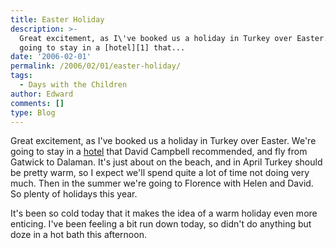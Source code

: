 ```yaml
---
title: Easter Holiday
description: >-
  Great excitement, as I\'ve booked us a holiday in Turkey over Easter. We\'re
  going to stay in a [hotel][1] that...
date: '2006-02-01'
permalink: /2006/02/01/easter-holiday/
tags:
  - Days with the Children
author: Edward
comments: []
type: Blog
---
```


Great excitement, as I\'ve booked us a holiday in Turkey over Easter.
We\'re going to stay in a [hotel][1] that David Campbell recommended,
and fly from Gatwick to Dalaman. It\'s just about on the beach, and in
April Turkey should be pretty warm, so I expect we\'ll spend quite a lot
of time not doing very much. Then in the summer we\'re going to Florence
with Helen and David. So plenty of holidays this year.

It\'s been so cold today that it makes the idea of a warm holiday even
more enticing. I\'ve been feeling a bit run down today, so didn\'t do
anything but doze in a hot bath this afternoon.



[1]: https://www.pataraviewpoint.com/
